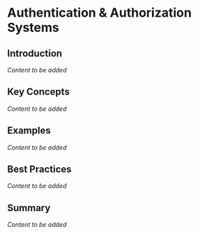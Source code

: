 # Authentication & Authorization Systems

## Introduction

*Content to be added*

## Key Concepts

*Content to be added*

## Examples

*Content to be added*

## Best Practices

*Content to be added*

## Summary

*Content to be added*

